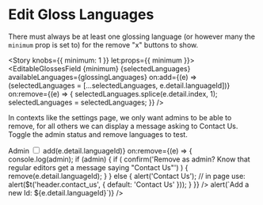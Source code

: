 <script lang="ts">
  import { Story } from 'kitbook';
  import EditableGlossesField from './EditableGlossesField.svelte';
  import { glossingLanguages } from '$lib/glosses/glossing-languages';
  import { ReactiveSet } from 'svelte-pieces';
  
  let selectedLanguages = ['en', 'de', 'fr'];
  let admin = true;
</script>


# Edit Gloss Languages

There must always be at least one glossing language (or however many the
`minimum` prop is set to) for the remove "x" buttons to show.

<Story knobs={{ minimum: 1 }} let:props={{ minimum }}>
  <EditableGlossesField
    {minimum}
    {selectedLanguages}
    availableLanguages={glossingLanguages}
    on:add={(e) => (selectedLanguages = [...selectedLanguages, e.detail.languageId])}
    on:remove={(e) => {
      selectedLanguages.splice(e.detail.index, 1);
      selectedLanguages = selectedLanguages;
    }} />
</Story>

<Story name="Minimum reached">
  <EditableGlossesField selectedLanguages={['en']} availableLanguages={glossingLanguages} />
</Story>

In contexts like the settings page, we only want admins to be able to remove, for all others we can
display a message asking to Contact Us. Toggle the admin status and remove languages to test.

<Story name="Only Admin Can Remove">
  <label class="block my-1">
    <span class="inline-block mr-2 text-sm font-semibold">Admin</span>
    <input type="checkbox" bind:checked={admin} />
  </label>
  <ReactiveSet input={['en', 'he']} let:value={scopedLanguages} let:add let:remove>
    <EditableGlossesField
      selectedLanguages={scopedLanguages}
      availableLanguages={glossingLanguages}
      on:add={(e) => add(e.detail.languageId)}
      on:remove={(e) => {
        console.log(admin);
        if (admin) {
          if (
            confirm('Remove as admin? Know that regular editors get a message saying "Contact Us"')
          ) {
            remove(e.detail.languageId);
          }
        } else {
          alert('Contact Us');
          // in page use: alert($t('header.contact_us', { default: 'Contact Us' }));
        }
      }} />
  </ReactiveSet>
</Story>

<Story name="No languages">
  <EditableGlossesField
    selectedLanguages={[]}
    availableLanguages={glossingLanguages}
    on:add={(e) => alert(`Add a new Id: ${e.detail.languageId}`)} />
</Story>
